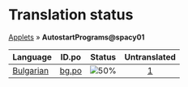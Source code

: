 # Translation status
[Applets](../../README.md) &#187; **AutostartPrograms@spacy01**

Language | ID.po | Status | Untranslated
---------|:--:|:------:|:-----------:
[Bulgarian](../../language-status/bg.md) | [bg.po](po/bg.po) | ![50%](http://progressed.io/bar/50) | [1](untranslated-po/bg.md)
